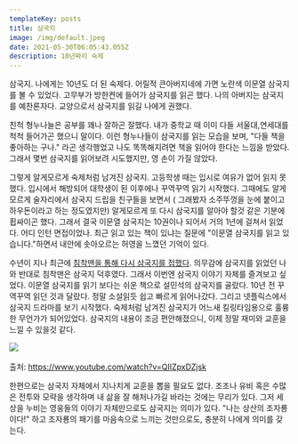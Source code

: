 ```yaml
---
templateKey: posts
title: 삼국지
image: /img/default.jpeg
date: 2021-05-30T06:05:43.055Z
description: 10년짜리 숙제
---
```

삼국지. 나에게는 10년도 더 된 숙제다. 어릴적 큰아버지네에 가면 노란색 이문열 삼국지를 볼 수 있었다. 고무부가 방한켠에 들어가 삼국지를 읽곤 했다. 나의 아버지는 삼국지를 예찬론자다. 교양으로서 삼국지를 읽길 나에게 권했다.

친척 형누나늘은 공부를 꽤나 잘하곤 잘했다. 내가 중학교 때 이미 다들 서울대,연세대를 척척 들어가곤 했으니 말이다. 이런 형누나들이 삼국지를 읽는 모습을 보며, "다들 책을 좋아하는 구나." 라곤 생각행었고 나도 똑똑해지려면 책을 읽어야 한다는 느낌을 받았다. 그래서 몇번 삼국지를 읽어보려 시도했지만, 영 손이 가질 않았다.

그렇게 알게모르게 숙제처럼 남겨진 삼국지. 고등학생 때는 입시로 여유가 없어 읽지 못했다. 입시에서 해방되어 대학생이 된 이후에나 꾸역꾸역 읽기 시작했다. 그때에도 알게모르게 술자리에서 삼국지 드립을 친구들을 보면서 ( 그래봤자 소주뚜껑을 눈에 붙이고 하우돈이라고 하는 정도였지만) 알게모르게 또 다시 삼국지를 알아야 할것 같은 기분에 휩싸이곤 했다. 그래서 결국 이문열 삼국지는 10권이나 되어서 거의 1년에 걸쳐서 읽었다. 어디 인턴 면접이었나. 최근 읽고 있는 책이 있냐는 질문에 "이문열 삼국지를 읽고 있습니다."하면서 내안에 솟아오르는 허영을 느꼈던 기억이 있다.

수년이 지나 최근에 [침착맨을 통해 다시 삼국지를 접했다](https://www.youtube.com/watch?v=hnanNlDbsE4). 의무감에 삼국지를 읽었던 나와 반대로 침착맨은 삼국지 덕후였다. 그래서 이번엔 삼국지 이야기 자체를 즐겨보고 싶었다. 이문열 삼국지를 읽기 보다는 쉬운 책으로 설민석의 삼국지를 골랐다. 10년 전 꾸역꾸역 읽던 것과 달랐다. 정말 소설읽듯 쉽고 빠르게 읽어나갔다. 그리고 넷플릭스에서 삼국지 드라마를 보기 시작했다. 숙제처럼 남겨진 삼국지가 어느새 킬링타임용으로 훌륭한 무언가가 되어있었다. 삼국지의 내용이 조금 편안해졌으니, 이제 정말 재미와 교훈을 느낄 수 있을것 같다.



![](/img/스크린샷-2021-05-30-오후-3.10.46.png)

출처: https://www.youtube.com/watch?v=QIIZpxDZjsk

한편으로는 삼국지 자체에서 지나치게 교훈을 뽑을 필요도 없다. 조조나 유비 혹은 수많은 전투와 모략을 생각하며 내 삶을 잘 해처나가길 바라는 것에는 무리가 있다. 그저 세상을 누비는 영웅들의 이야기 자체만으로도 삼국지는 의미가 있다. "나는 상산의 조자룡이다!" 하고 조자룡의 패기를 마음속으로 느끼는 것만으로도, 충분히 나에게 의미를 갖는다.